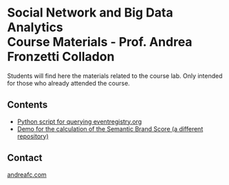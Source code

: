 # Social Network and Big Data Analytics<br/>Course Materials - Prof. Andrea Fronzetti Colladon
Students will find here the materials related to the course lab. Only intended for those who already attended the course.

## Contents
- [Python script for querying eventregistry.org](python-eventregistry/EventRegistryAPI.ipynb)
- [Demo for the calculation of the Semantic Brand Score (a different repository)](https://github.com/iandreafc/semanticbrandscore-demo)

## Contact
[andreafc.com](https://andreafc.com)
